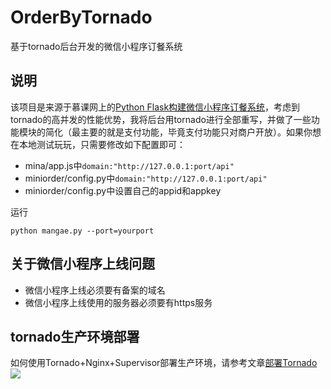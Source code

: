 # OrderByTornado
基于tornado后台开发的微信小程序订餐系统

## 说明
该项目是来源于慕课网上的[Python Flask构建微信小程序订餐系统](https://coding.imooc.com/class/265.html)，考虑到tornado的高并发的性能优势，我将后台用tornado进行全部重写，并做了一些功能模块的简化（最主要的就是支付功能，毕竟支付功能只对商户开放）。如果你想在本地测试玩玩，只需要修改如下配置即可：
* mina/app.js中`domain:"http://127.0.0.1:port/api"`
* miniorder/config.py中`domain:"http://127.0.0.1:port/api"`
* miniorder/config.py中设置自己的appid和appkey

运行
```
python mangae.py --port=yourport
```

## 关于微信小程序上线问题
* 微信小程序上线必须要有备案的域名
* 微信小程序上线使用的服务器必须要有https服务

## tornado生产环境部署
如何使用Tornado+Nginx+Supervisor部署生产环境，请参考文章[部署Tornado](https://mirrors.segmentfault.com/itt2zh/ch8.html)
![](https://ws1.sinaimg.cn/large/006tNc79gy1fvtvqq2cv7j30j407k0tr.jpg)

